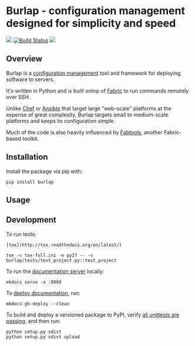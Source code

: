 Burlap - configuration management designed for simplicity and speed
===================================================================

[![](https://img.shields.io/pypi/v/burlap.svg)](https://pypi.python.org/pypi/burlap) [![Build Status](https://img.shields.io/travis/chrisspen/burlap.svg?branch=master)](https://travis-ci.org/chrisspen/burlap) [![](https://pyup.io/repos/github/chrisspen/burlap/shield.svg)](https://pyup.io/repos/github/chrisspen/burlap)

Overview
--------

Burlap is a [configuration management](https://en.wikipedia.org/wiki/Comparison_of_open-source_configuration_management_software)
tool and framework for deploying software to servers.

It's written in Python and is built ontop of [Fabric](http://www.fabfile.org/) to run commands remotely over SSH.

Unlike [Chef](https://www.chef.io/) or [Ansible](http://www.ansible.com/) that target large "web-scale" platforms at the expense of great complexity, Burlap targets small to medium-scale platforms and keeps its configuration simple.

Much of the code is also heavily influenced by [Fabtools](https://github.com/fabtools/fabtools), another Fabric-based toolkit.

Installation
------------

Install the package via pip with:

    pip install burlap

Usage
-----



Development
-----------

To run tests:

    [tox](http://tox.readthedocs.org/en/latest/)
    
    tox -c tox-full.ini -e py27 -- -s burlap/tests/test_project.py::test_project

To run the [documentation server](http://www.mkdocs.org/#getting-started) locally:

    mkdocs serve -a :9999

To [deploy documentation](http://www.mkdocs.org/user-guide/deploying-your-docs/), run:

    mkdocs gh-deploy --clean

To build and deploy a versioned package to PyPI, verify [all unittests are passing](https://travis-ci.org/chrisspen/django-chroniker), and then run:

    python setup.py sdist
    python setup.py sdist upload
